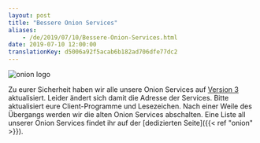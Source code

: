```yaml
---
layout: post
title: "Bessere Onion Services"
aliases:
    - /de/2019/07/10/Bessere-Onion-Services.html
date: 2019-07-10 12:00:00
translationKey: d5006a92f5acab6b182ad706dfe77dc2
---
```

![onion logo](/assets/img/Onion_Color.png)

Zu eurer Sicherheit haben wir alle unsere Onion Services auf 
[Version 3](https://trac.torproject.org/projects/tor/wiki/doc/HiddenServiceNames#Whyarev3onionsbetter) aktualisiert.
Leider ändert sich damit die Adresse der Services. Bitte aktualisiert eure Client-Programme und Lesezeichen. Nach einer 
Weile des Übergangs werden wir die alten Onion Services abschalten. Eine Liste all unserer Onion Services findet ihr 
auf der [dedizierten Seite]({{< ref "onion" >}}).
